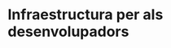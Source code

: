 <!-- TITLE: Infraestructura per als desenvolupadors-->
<!-- SUBTITLE: Infraestructura per als desenvolupadors -->

# Infraestructura per als desenvolupadors